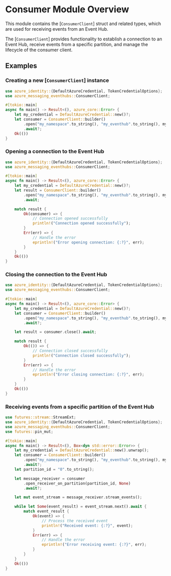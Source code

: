 # Consumer Module Overview

This module contains the [`ConsumerClient`] struct and related types, which are used for receiving events from an Event Hub.

The [`ConsumerClient`] provides functionality to establish a connection to an Event Hub, receive events from a specific partition,
and manage the lifecycle of the consumer client.

## Examples

### Creating a new [`ConsumerClient`] instance

```rust no_run
use azure_identity::{DefaultAzureCredential, TokenCredentialOptions};
use azure_messaging_eventhubs::ConsumerClient;

#[tokio::main]
async fn main() -> Result<(), azure_core::Error> {
    let my_credential = DefaultAzureCredential::new()?;
    let consumer = ConsumerClient::builder()
        .open("my_namespace".to_string(), "my_eventhub".to_string(), my_credential)
        .await?;
    Ok(())
}
```

### Opening a connection to the Event Hub

```rust no_run
use azure_identity::{DefaultAzureCredential, TokenCredentialOptions};
use azure_messaging_eventhubs::ConsumerClient;

#[tokio::main]
async fn main() -> Result<(), azure_core::Error> {
    let my_credential = DefaultAzureCredential::new()?;
    let result = ConsumerClient::builder()
        .open("my_namespace".to_string(), "my_eventhub".to_string(), my_credential)
        .await;

    match result {
        Ok(consumer) => {
            // Connection opened successfully
            println!("Connection opened successfully");
        }
        Err(err) => {
            // Handle the error
            eprintln!("Error opening connection: {:?}", err);
        }
    }
    Ok(())
}
```

### Closing the connection to the Event Hub

```rust no_run
use azure_identity::{DefaultAzureCredential, TokenCredentialOptions};
use azure_messaging_eventhubs::ConsumerClient;

#[tokio::main]
async fn main() -> Result<(), azure_core::Error> {
    let my_credential = DefaultAzureCredential::new()?;
    let consumer = ConsumerClient::builder()
        .open("my_namespace".to_string(), "my_eventhub".to_string(), my_credential)
        .await?;

    let result = consumer.close().await;

    match result {
        Ok(()) => {
            // Connection closed successfully
            println!("Connection closed successfully");
        }
        Err(err) => {
            // Handle the error
            eprintln!("Error closing connection: {:?}", err);
        }
    }
    Ok(())
}
```

### Receiving events from a specific partition of the Event Hub

```rust no_run
use futures::stream::StreamExt;
use azure_identity::{DefaultAzureCredential, TokenCredentialOptions};
use azure_messaging_eventhubs::ConsumerClient;
use futures::pin_mut;

#[tokio::main]
async fn main() -> Result<(), Box<dyn std::error::Error>> {
    let my_credential = DefaultAzureCredential::new().unwrap();
    let consumer = ConsumerClient::builder()
        .open("my_namespace".to_string(), "my_eventhub".to_string(), my_credential)
        .await?;
    let partition_id = "0".to_string();

    let message_receiver = consumer
        .open_receiver_on_partition(partition_id, None)
        .await?;

    let mut event_stream = message_receiver.stream_events();

    while let Some(event_result) = event_stream.next().await {
        match event_result {
            Ok(event) => {
                // Process the received event
                println!("Received event: {:?}", event);
            }
            Err(err) => {
                // Handle the error
                eprintln!("Error receiving event: {:?}", err);
            }
        }
    }
    Ok(())
}
```
